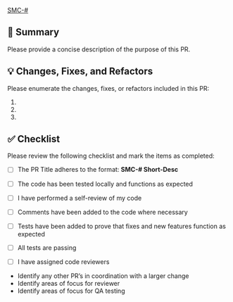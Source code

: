 [SMC-#](https://powerschoolgroup.atlassian.net/browse/SMC-Jira#)

## 📝 Summary

Please provide a concise description of the purpose of this PR.

## 💡 Changes, Fixes, and Refactors

Please enumerate the changes, fixes, or refactors included in this PR:

1.
2.
3.

## ✅ Checklist

Please review the following checklist and mark the items as completed:

-   [ ] The PR Title adheres to the format: **SMC-# Short-Desc**
-   [ ] The code has been tested locally and functions as expected
-   [ ] I have performed a self-review of my code
-   [ ] Comments have been added to the code where necessary
-   [ ] Tests have been added to prove that fixes and new features function as expected
-   [ ] All tests are passing
-   [ ] I have assigned code reviewers


* Identify any other PR’s in coordination with a larger change
* Identify areas of focus for reviewer
* Identify areas of focus for QA testing
